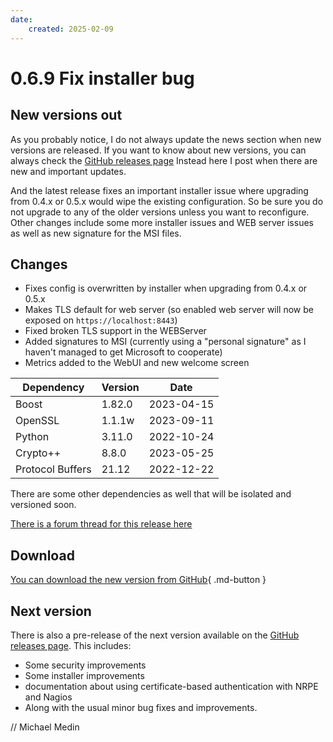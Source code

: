 ```yaml
---
date:
    created: 2025-02-09
---
```

# 0.6.9 Fix installer bug

## New versions out


As you probably notice, I do not always update the news section when new versions are released.
If you want to know about new versions, you can always check the [GitHub releases page](https://github.com/mickem/nscp/releases)
Instead here I post when there are new and important updates.

And the latest release fixes an important installer issue where upgrading from 0.4.x or 0.5.x would wipe the existing configuration.
So be sure you do not upgrade to any of the older versions unless you want to reconfigure.
Other changes include some more installer issues and WEB server issues as well as new signature for the MSI files.

## Changes

* Fixes config is overwritten by installer when upgrading from 0.4.x or 0.5.x
* Makes TLS default for web server (so enabled web server will now be exposed on `https://localhost:8443`)
* Fixed broken TLS support in the WEBServer
* Added signatures to MSI (currently using a "personal signature" as I haven't managed to get Microsoft to cooperate)
* Metrics added to the WebUI and new welcome screen


| Dependency       | Version | Date        |
|------------------|---------|-------------|
| Boost            | 1.82.0  | 2023-04-15  |
| OpenSSL          | 1.1.1w  | 2023-09-11  |
| Python           | 3.11.0  | 2022-10-24  |
| Crypto++         | 8.8.0   | 2023-05-25  |
| Protocol Buffers | 21.12   | 2022-12-22  |

There are some other dependencies as well that will be isolated and versioned soon.

[There is a forum thread for this release here](https://github.com/mickem/nscp/discussions/891)

## Download

[You can download the new version from GitHub](https://github.com/mickem/nscp/releases/0.6.9){ .md-button }


## Next version

There is also a pre-release of the next version available on the [GitHub releases page](https://github.com/mickem/nscp/releases/).
This includes:
* Some security improvements
* Some installer improvements
* documentation about using certificate-based authentication with NRPE and Nagios
* Along with the usual minor bug fixes and improvements.

// Michael Medin
